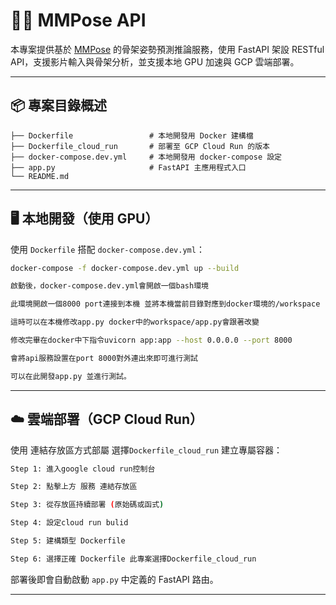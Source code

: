 # 🏃‍♂️ MMPose API

本專案提供基於 [MMPose](https://github.com/open-mmlab/mmpose) 的骨架姿勢預測推論服務，使用 FastAPI 架設 RESTful API，支援影片輸入與骨架分析，並支援本地 GPU 加速與 GCP 雲端部署。

---

## 📦 專案目錄概述

```
├── Dockerfile                 # 本地開發用 Docker 建構檔
├── Dockerfile_cloud_run       # 部署至 GCP Cloud Run 的版本
├── docker-compose.dev.yml     # 本地開發用 docker-compose 設定
├── app.py                     # FastAPI 主應用程式入口
└── README.md
```

---

## 🖥️ 本地開發（使用 GPU）

使用 `Dockerfile` 搭配 `docker-compose.dev.yml`：

```bash
docker-compose -f docker-compose.dev.yml up --build
```

```bash
啟動後，docker-compose.dev.yml會開啟一個bash環境 

此環境開啟一個8000 port連接到本機 並將本機當前目錄對應到docker環境的/workspace

這時可以在本機修改app.py docker中的workspace/app.py會跟著改變

修改完畢在docker中下指令uvicorn app:app --host 0.0.0.0 --port 8000

會將api服務設置在port 8000對外連出來即可進行測試

可以在此開發app.py 並進行測試。
```
---

## ☁️ 雲端部署（GCP Cloud Run）

使用 連結存放區方式部屬 選擇`Dockerfile_cloud_run` 建立專屬容器：

```bash
Step 1: 進入google cloud run控制台

Step 2: 點擊上方 服務 連結存放區

Step 3: 從存放區持續部署 (原始碼或函式)

Step 4: 設定cloud run bulid

Step 5: 建構類型 Dockerfile

Step 6: 選擇正確 Dockerfile 此專案選擇Dockerfile_cloud_run
```

部署後即會自動啟動 `app.py` 中定義的 FastAPI 路由。

---
